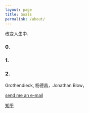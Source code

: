 ```yaml
---
layout: page
title: Goals
permalink: /about/
---
```


改变人生中.

### 0. 


### 1. 


### 2.

Grothendieck, 杨德昌，Jonathan Blow， 

[send me an e-mail](mailto:banana30003@outlook.com)

[知乎](https://www.zhihu.com/people/banana3000)
